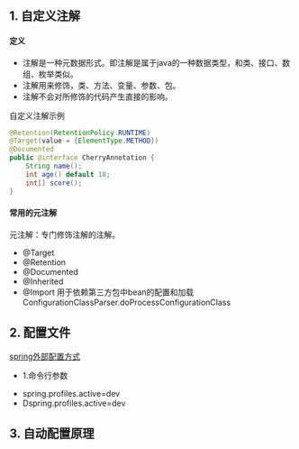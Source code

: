 ## 1. 自定义注解
#### 定义
+ 注解是一种元数据形式。即注解是属于java的一种数据类型，和类、接口、数组、枚举类似。
+ 注解用来修饰，类、方法、变量、参数、包。
+ 注解不会对所修饰的代码产生直接的影响。

自定义注解示例
```java
@Retention(RetentionPolicy.RUNTIME)
@Target(value = {ElementType.METHOD})
@Documented
public @interface CherryAnnotation {
    String name();
    int age() default 18;
    int[] score();
}
```
#### 常用的元注解
元注解：专门修饰注解的注解。
+ @Target
+ @Retention
+ @Documented
+ @Inherited
+ @Import 用于依赖第三方包中bean的配置和加载
ConfigurationClassParser.doProcessConfigurationClass
## 2. 配置文件
[spring外部配置方式](https://docs.spring.io/spring-boot/docs/1.5.9.RELEASE/reference/htmlsingle/#boot-features-external-config)
+ 1.命令行参数
- spring.profiles.active=dev
- Dspring.profiles.active=dev
## 3. 自动配置原理
